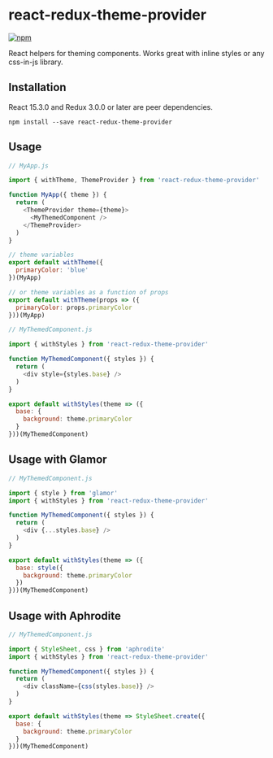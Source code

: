 # react-redux-theme-provider

[![npm](https://img.shields.io/npm/v/react-redux-theme-provider.svg?style=flat-square)](https://www.npmjs.com/package/react-redux-theme-provider)

React helpers for theming components. Works great with inline styles or any css-in-js library.

## Installation

React 15.3.0 and Redux 3.0.0 or later are peer dependencies.

```
npm install --save react-redux-theme-provider
```

## Usage

```js
// MyApp.js

import { withTheme, ThemeProvider } from 'react-redux-theme-provider'

function MyApp({ theme }) {
  return (
    <ThemeProvider theme={theme}>
      <MyThemedComponent />
    </ThemeProvider>
  )
}

// theme variables
export default withTheme({
  primaryColor: 'blue'
})(MyApp)

// or theme variables as a function of props
export default withTheme(props => ({
  primaryColor: props.primaryColor
}))(MyApp)
```

```js
// MyThemedComponent.js

import { withStyles } from 'react-redux-theme-provider'

function MyThemedComponent({ styles }) {
  return (
    <div style={styles.base} />
  )
}

export default withStyles(theme => ({
  base: {
    background: theme.primaryColor
  }
}))(MyThemedComponent)

```

## Usage with Glamor

```js
// MyThemedComponent.js

import { style } from 'glamor'
import { withStyles } from 'react-redux-theme-provider'

function MyThemedComponent({ styles }) {
  return (
    <div {...styles.base} />
  )
}

export default withStyles(theme => ({
  base: style({
    background: theme.primaryColor
  })
}))(MyThemedComponent)

```

## Usage with Aphrodite

```js
// MyThemedComponent.js

import { StyleSheet, css } from 'aphrodite'
import { withStyles } from 'react-redux-theme-provider'

function MyThemedComponent({ styles }) {
  return (
    <div className={css(styles.base)} />
  )
}

export default withStyles(theme => StyleSheet.create({
  base: {
    background: theme.primaryColor
  }
}))(MyThemedComponent)

```
